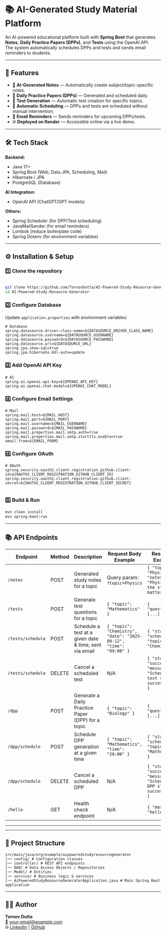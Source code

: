 # 📚 AI-Generated Study Material Platform

An AI-powered educational platform built with **Spring Boot** that generates **Notes**, **Daily Practice Papers (DPPs)**, and **Tests** using the OpenAI API.  
The system automatically schedules DPPs and tests and sends email reminders to students.

---

## 🚀 Features

- 🤖 **AI-Generated Notes** — Automatically create subject/topic-specific notes.
- 📄 **Daily Practice Papers (DPPs)** — Generated and scheduled daily.
- 📝 **Test Generation** — Automatic test creation for specific topics.
- 📅 **Automatic Scheduling** — DPPs and tests are scheduled without manual intervention.
- 📧 **Email Reminders** — Sends reminders for upcoming DPPs/tests.
- 🌐 **Deployed on Render** — Accessible online via a live demo.

---

## 🛠 Tech Stack

**Backend:**
- Java 17+
- Spring Boot (Web, Data JPA, Scheduling, Mail)
- Hibernate / JPA
- PostgreSQL (Database)

**AI Integration:**
- OpenAI API (ChatGPT/GPT models)

**Others:**
- Spring Scheduler (for DPP/Test scheduling)
- JavaMailSender (for email reminders)
- Lombok (reduce boilerplate code)
- Spring Dotenv (for environment variables)

---

## ⚙️ Installation & Setup

### 1️⃣ Clone the repository
```bash

git clone https://github.com/TornovDutta/AI-Powered-Study-Resource-Generator.git
cd AI-Powered-Study-Resource-Generator

```

### 2️⃣ Configure Database
Update `application.properties`  with environment variables:

```properties
# Database
spring.datasource.driver-class-name=${DATASOURCE_DRIVER_CLASS_NAME}
spring.datasource.username=${DATASOURCE_USERNAME}
spring.datasource.password=${DATASOURCE_PASSWORD}
spring.datasource.url=${DATASOURCE_URL}
spring.jpa.show-sql=true
spring.jpa.hibernate.ddl-auto=update

```

### 3️⃣ Add OpenAI API Key
```properties
# AI
spring.ai.openai.api-key=${OPENAI_API_KEY}
spring.ai.openai.chat.model=${OPENAI_CHAT_MODEL}

```

### 4️⃣ Configure Email Settings
```properties
# Mail
spring.mail.host=${MAIL_HOST}
spring.mail.port=${MAIL_PORT}
spring.mail.username=${MAIL_USERNAME}
spring.mail.password=${MAIL_PASSWORD}
spring.mail.properties.mail.smtp.auth=true
spring.mail.properties.mail.smtp.starttls.enable=true
email.from=${EMAIL_FROM}

```

### 4️⃣ Configure OAuth
```properties
# OAuth
spring.security.oauth2.client.registration.github.client-id=${OAUTH2_CLIENT_REGISTRATION_GITHUB_CLIENT_ID}
spring.security.oauth2.client.registration.github.client-secret=${OAUTH2_CLIENT_REGISTRATION_GITHUB_CLIENT_SECRET}


```

### 5️⃣ Build & Run
```bash
mvn clean install
mvn spring-boot:run
```

---

## 📚 API Endpoints

| Endpoint            | Method | Description                                            | Request Body Example                                                                 | Response Example |
|---------------------|--------|--------------------------------------------------------|---------------------------------------------------------------------------------------|-----------------|
| `/notes`            | POST   | Generated study notes for a topic                      | Query param: `?topic=Physics`                                                         | `{ "topic": "Physics", "notes": "Physics is the study of matter..." }` |
| `/tests`            | POST   | Generate test questions for a topic                    | `{ "topic": "Mathematics" }`                                                          | `{ "questions": [...] }` |
| `/tests/schedule`   | POST   | Schedule a test at a given date & time, sent via email | `{ "topic": "Chemistry", "date": "2025-09-12", "time": "09:00" }`                     | `{ "status": "scheduled", "topic": "Chemistry" }` |
| `/tests/schedule`   | DELETE | Cancel a scheduled test                                | N/A                                                                                   | `{ "status": "success", "message": "Scheduled test stopped successfully" }` |
| `/dpp`              | POST   | Generate a Daily Practice Paper (DPP) for a topic      | `{ "topic": "Biology" }`                                                              | `{ "questions": [...] }` |
| `/dpp/schedule`     | POST   | Schedule DPP generation at a given time                | `{ "topic": "Mathematics", "time": "20:00" }`                                         | `{ "status": "scheduled", "topic": "Mathematics" }` |
| `/dpp/schedule`     | DELETE | Cancel a scheduled DPP                                 | N/A                                                                                   | `{ "status": "success", "message": "Scheduled DPP stopped successfully" }` |
| `/hello`            | GET    | Health check endpoint                                  | N/A                                                                                   | `{ "message": "hello" }` |

---


---

## 📂 Project Structure
```
src/main/java/org/example/aipoweredstudyresourcegenerator
│── config/ # Configuration classes 
│── controller/ # REST API endpoints
│── DAO/ # Data Access Objects / Repositories
│── Model/ # Entities 
│── service/ # Business logic & services
│── AiPoweredStudyResourceGeneratorApplication.java # Main Spring Boot application
```

---



## 👨‍💻 Author
**Tornov Dutta**  
📧 your-email@example.com  
🌐 [LinkedIn](https://linkedin.com/in/yourprofile) | [GitHub](https://github.com/yourusername)

